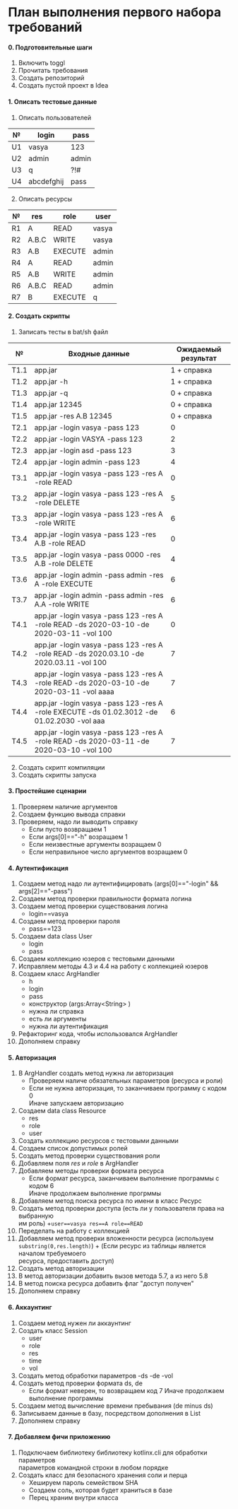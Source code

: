 # План выполнения первого набора требований

#### 0. Подготовительные шаги
1. Включить toggl
2. Прочитать требования
3. Создать репозиторий
4. Создать пустой проект в Idea

#### 1. Описать тестовые данные
1. Описать пользователей  
 
 № | login | pass 
 --- | --- | ---  
 U1 | vasya | 123  
 U2 | admin | admin  
 U3 | q | ?!#  
 U4 | abcdefghij | pass

2. Описать ресурсы  
 
 № | res | role | user
 --- | --- | --- | ---
 R1 | A | READ | vasya
 R2 | A.B.C | WRITE | vasya
 R3 | A.B | EXECUTE | admin
 R4 | A | READ | admin
 R5 | A.B | WRITE | admin
 R6 | A.B.C | READ | admin
 R7 | B | EXECUTE | q
 
#### 2. Создать скрипты
 1. Записать тесты в bat/sh файл
 
 № | Входные данные | Ожидаемый результат
  --- | --- | ---
 T1.1 | app.jar | 1 + справка
 T1.2 | app.jar -h | 1 + справка
 T1.3 | app.jar -q | 0 + справка
 Т1.4 | app.jar 12345 | 0 + справка
 T1.5 | app.jar -res A.B 12345 | 0 + справка
 T2.1 | app.jar -login vasya -pass 123 | 0
 T2.2 | app.jar -login VASYA -pass 123 | 2
 T2.3 | app.jar -login asd -pass 123 | 3
 T2.4 | app.jar -login admin -pass 123 | 4
 T3.1 | app.jar -login vasya -pass 123 -res A -role READ | 0
 T3.2 | app.jar -login vasya -pass 123 -res A -role DELETE | 5
 T3.3 | app.jar -login vasya -pass 123 -res A -role WRITE | 6
 T3.4 | app.jar -login vasya -pass 123 -res A.B -role READ | 0
 T3.5 | app.jar -login vasya -pass 0000 -res A.B -role DELETE | 4
 T3.6 | app.jar -login admin -pass admin -res A -role EXECUTE | 6
 T3.7 | app.jar -login admin -pass admin -res A.A -role WRITE | 6
 T4.1 | app.jar -login vasya -pass 123 -res A -role READ -ds 2020-03-10 -de 2020-03-11 -vol 100 | 0
 T4.2 | app.jar -login vasya -pass 123 -res A -role READ -ds 2020.03.10 -de 2020.03.11 -vol 100 | 7
 T4.3 | app.jar -login vasya -pass 123 -res A -role READ -ds 2020-03-10 -de 2020-03-11 -vol aaaa | 7
 T4.4 | app.jar -login vasya -pass 123 -res A -role EXECUTE -ds 01.02.3012 -de 01.02.2030 -vol aaa | 6
 T4.5 | app.jar -login vasya -pass 123 -res A -role READ -ds 2020-03-11 -de 2020-03-10 -vol 100 | 7
 
 2. Создать скрипт компиляции
 3. Создать скрипты запуска
 
 
 #### 3. Простейшие сценарии
 1. Проверяем наличие аргументов
 2. Создаем функцию вывода справки
 3. Проверяем, надо ли выводить справку 
    + Если пусто возвращаем 1
    + Если args[0]=="-h" возращаем 1
    + Если неизвестные аргументы возращаем 0
    + Если неправильное число аргументов возращаем 0
 
 #### 4. Аутентификация 
 1. Создаем метод надо ли аутентифицировать 
(args[0]=="-login" && args[2]=="-pass")
 2. Создаем метод проверки правильности формата логина
 3. Создаем метод проверки существования логина
     + login==vasya
 4. Создаем метод проверки пароля
     + pass==123
 5. Создаем data class User
     + login
     + pass
 6. Создаем коллекцию юзеров с тестовыми данными
 7. Исправляем методы 4.3 и 4.4 на работу с коллекцией юзеров
 8. Создаем класс ArgHandler
    + h
    + login
    + pass
    + конструктор (args:Array\<String\> )
    + нужна ли справка
    + есть ли аргументы
    + нужна ли аутентификация
 9. Рефакторинг кода, чтобы использовался ArgHandler
 10. Дополняем справку
 
 #### 5. Авторизация
 1. В ArgHandler создать метод нужна ли авторизация
    + Проверяем наличе обязательных параметров (ресурса и роли)
	+ Если не нужна авторизация, то заканчиваем программу с кодом 0  
	Иначе запускаем авторизацию
 3. Создаем data class Resource
    + res
    + role
    + user
 4. Создать коллекцию ресурсов с тестовыми данными
 5. Создаем список допустимых ролей
 6. Создать метод проверки существования роли
 7. Добавляем поля *res* и *role* в ArgHandler
 8. Добавляем методы проверки формата ресурса
    + Если формат ресурса, заканчиваем выполнение программы с кодом 6  
      Иначе продолжаем выполнение прогрммы
 9. Добавляем метод поиска ресурса по имени в класс Ресурс
 10. Создать метод проверки доступа (есть ли у пользователя права на выбранную  
     им роль)
	+`user==vasya res==A role==READ`
 11. Переделать на работу с коллекцией
 12. Добавляем метод проверки вложенности ресурса (используем   
 `substring(0,res.length)`)
	+ (Если ресурс из таблицы является началом требуемоего  
	ресурса, предоставить доступ)
 13. Создать метод авторизации 
 14. В метод авторизации добавить вызов метода 5.7, а из него 5.8
 15. В метод поиска ресурса добавить флаг "доступ получен"
 16. Дополняем справку
 
#### 6. Аккаунтинг
 1. Создаем метод нужен ли аккаунтинг
 2. Создать класс Session
    + user
    + role
    + res
    + time
    + vol
 3. Создать метод обработки параметров -ds -de -vol
 4. Создать метод проверки формата ds, de
    + Если формат неверен, то возвращаем код 7
      Иначе продолжаем выполнение программы
5. Создаем метод вычисление времени пребывания (de minus ds)
6. Записываем данные в базу, посредством дополнения в List<Session>
7. Дополняем справку


 #### 7. Добавляем фичи приложению
 1. Подключаем библиотеку библиотеку kotlinx.cli для обработки параметров  
	параметров командной строки в любом порядке
 2. Создать класс для безопасного хранения соли и перца
    + Хешируем пароль семейством SHA
    + Создаем соль, которая будет храниться в базе
    + Перец храним внутри класса

